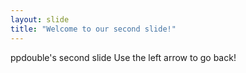 ```yaml
---
layout: slide
title: "Welcome to our second slide!"
---
```

ppdouble's second slide
Use the left arrow to go back!

